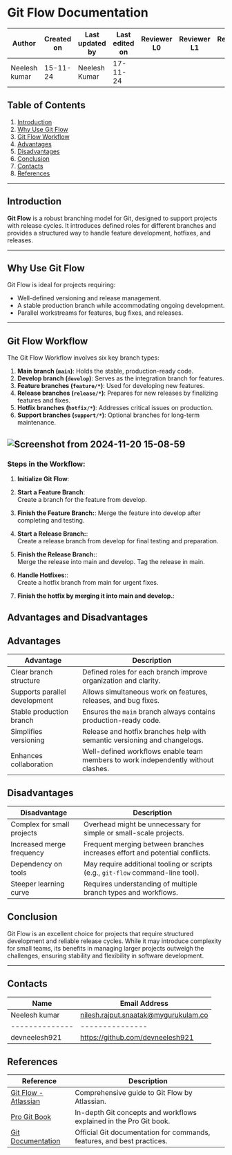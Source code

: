 # Git Flow Documentation

| **Author** | **Created on** | **Last updated by** | **Last edited on** | **Reviewer L0** |**Reviewer L1** |**Reviewer L2** |
|------------|----------------|----------------------|---------------------|---------------|---------------|---------------|
| Neelesh kumar      | 15-11-24      | Neelesh  Kumar             | 17-11-24           |  | | |

## Table of Contents
1. [Introduction](#introduction)
2. [Why Use Git Flow](#why-use-git-flow)
3. [Git Flow Workflow](#git-flow-workflow)
4. [Advantages](#advantages)
5. [Disadvantages](#disadvantages)
6. [Conclusion](#conclusion)
7. [Contacts](#contacts)
8. [References](#references)
---

## Introduction
**Git Flow** is a robust branching model for Git, designed to support projects with release cycles. It introduces defined roles for different branches and provides a structured way to handle feature development, hotfixes, and releases.

---

## Why Use Git Flow
Git Flow is ideal for projects requiring:
- Well-defined versioning and release management.
- A stable production branch while accommodating ongoing development.
- Parallel workstreams for features, bug fixes, and releases.

---

## Git Flow Workflow
The Git Flow Workflow involves six key branch types:
1. **Main branch (`main`)**: Holds the stable, production-ready code.
2. **Develop branch (`develop`)**: Serves as the integration branch for features.
3. **Feature branches (`feature/*`)**: Used for developing new features.
4. **Release branches (`release/*`)**: Prepares for new releases by finalizing features and fixes.
5. **Hotfix branches (`hotfix/*`)**: Addresses critical issues on production.
6. **Support branches (`support/*`)**: Optional branches for long-term maintenance.


![Screenshot from 2024-11-20 15-08-59](https://github.com/user-attachments/assets/19c7d561-28db-48dc-9fdc-8f1df741442c)
---

### Steps in the Workflow:
1. **Initialize Git Flow**:  
   
2. **Start a Feature Branch**:   
    Create a branch for the feature from develop.
    
3. **Finish the Feature Branch:**:
    Merge the feature into develop after completing and testing.

4. **Start a Release Branch:**:   
    Create a release branch from develop for final testing and preparation.
   
5. **Finish the Release Branch:**:      
    Merge the release into main and develop. Tag the release in main.
   
6. **Handle Hotfixes:**:   
     Create a hotfix branch from main for urgent fixes.

7. **Finish the hotfix by merging it into main and develop.**:

## Advantages and Disadvantages

## Advantages
| **Advantage**                         | **Description**                                                                  |
|---------------------------------------|----------------------------------------------------------------------------------|
| Clear branch structure                | Defined roles for each branch improve organization and clarity.                  |
| Supports parallel development         | Allows simultaneous work on features, releases, and bug fixes.                  |
| Stable production branch              | Ensures the `main` branch always contains production-ready code.                 |
| Simplifies versioning                 | Release and hotfix branches help with semantic versioning and changelogs.       |
| Enhances collaboration                | Well-defined workflows enable team members to work independently without clashes.|

## Disadvantages
| **Disadvantage**                      | **Description**                                                                  |
|---------------------------------------|----------------------------------------------------------------------------------|
| Complex for small projects            | Overhead might be unnecessary for simple or small-scale projects.                |
| Increased merge frequency             | Frequent merging between branches increases effort and potential conflicts.      |
| Dependency on tools                   | May require additional tooling or scripts (e.g., `git-flow` command-line tool).  |
| Steeper learning curve                | Requires understanding of multiple branch types and workflows.                   |


## Conclusion
Git Flow is an excellent choice for projects that require structured development and reliable release cycles. While it may introduce complexity for small teams, its benefits in managing larger projects outweigh the challenges, ensuring stability and flexibility in software development.

---

## Contacts

| Name| Email Address      |
|-----|--------------------------|
| Neelesh kumar | nilesh.rajput.snaatak@mygurukulam.co || GitHub | URL |
|--------------|---------------|
|  devneelesh921  |  https://github.com/devneelesh921  |

## References
| **Reference**                                    | **Description**                                                                  |
|--------------------------------------------------|----------------------------------------------------------------------------------|
| [Git Flow - Atlassian](https://www.atlassian.com/git/tutorials/comparing-workflows/gitflow-workflow) | Comprehensive guide to Git Flow by Atlassian.                                   |
| [Pro Git Book](https://git-scm.com/book/en/v2)   | In-depth Git concepts and workflows explained in the Pro Git book.              |
| [Git Documentation](https://git-scm.com/doc)    | Official Git documentation for commands, features, and best practices.          |
